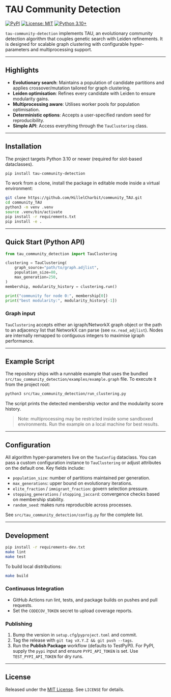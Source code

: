 # TAU Community Detection

[![PyPI](https://img.shields.io/pypi/v/tau-community-detection.svg)](https://pypi.org/project/tau-community-detection/)
[![License: MIT](https://img.shields.io/badge/License-MIT-yellow.svg)](https://opensource.org/licenses/MIT)
[![Python 3.10+](https://img.shields.io/badge/python-3.10+-blue.svg)](https://www.python.org/)

`tau-community-detection` implements TAU, an evolutionary community detection algorithm
that couples genetic search with Leiden refinements. It is designed for scalable graph
clustering with configurable hyper-parameters and multiprocessing support.

---

## Highlights

- **Evolutionary search**: Maintains a population of candidate partitions and applies
  crossover/mutation tailored for graph clustering.
- **Leiden optimisation**: Refines every candidate with Leiden to ensure modularity gains.
- **Multiprocessing aware**: Utilises worker pools for population optimisation.
- **Deterministic options**: Accepts a user-specified random seed for reproducibility.
- **Simple API**: Access everything through the `TauClustering` class.

---

## Installation

The project targets Python 3.10 or newer (required for slot-based dataclasses).

```bash
pip install tau-community-detection
```

To work from a clone, install the package in editable mode inside a virtual environment:

```bash
git clone https://github.com/HillelCharbit/community_TAU.git
cd community_TAU
python3 -m venv .venv
source .venv/bin/activate
pip install -r requirements.txt
pip install -e .
```

---

## Quick Start (Python API)

```python
from tau_community_detection import TauClustering

clustering = TauClustering(
    graph_source="path/to/graph.adjlist",
    population_size=80,
    max_generation=250,
)
membership, modularity_history = clustering.run()

print("community for node 0:", membership[0])
print("best modularity:", modularity_history[-1])
```

### Graph input

`TauClustering` accepts either an igraph/NetworkX graph object or the path to an adjacency
list that NetworkX can parse (see `nx.read_adjlist`). Nodes are internally remapped to
contiguous integers to maximise igraph performance.

---

## Example Script

The repository ships with a runnable example that uses the bundled
`src/tau_community_detection/examples/example.graph` file. To execute it from the project
root:

```bash
python3 src/tau_community_detection/run_clustering.py
```

The script prints the detected membership vector and the modularity score history.

> Note: multiprocessing may be restricted inside some sandboxed environments. Run the
> example on a local machine for best results.

---

## Configuration

All algorithm hyper-parameters live on the `TauConfig` dataclass. You can pass a custom
configuration instance to `TauClustering` or adjust attributes on the default one. Key
fields include:

- `population_size`: number of partitions maintained per generation.
- `max_generations`: upper bound on evolutionary iterations.
- `elite_fraction` / `immigrant_fraction`: govern selection pressure.
- `stopping_generations` / `stopping_jaccard`: convergence checks based on membership
  stability.
- `random_seed`: makes runs reproducible across processes.

See `src/tau_community_detection/config.py` for the complete list.

---

## Development

```bash
pip install -r requirements-dev.txt
make lint
make test
```

To build local distributions:

```bash
make build
```

### Continuous Integration

- GitHub Actions run lint, tests, and package builds on pushes and pull requests.
- Set the `CODECOV_TOKEN` secret to upload coverage reports.

### Publishing

1. Bump the version in `setup.cfg`/`pyproject.toml` and commit.
2. Tag the release with `git tag vX.Y.Z && git push --tags`.
3. Run the **Publish Package** workflow (defaults to TestPyPI). For PyPI, supply the `pypi`
   input and ensure `PYPI_API_TOKEN` is set. Use `TEST_PYPI_API_TOKEN` for dry runs.

---

## License

Released under the [MIT License](https://opensource.org/licenses/MIT). See `LICENSE` for
details.

